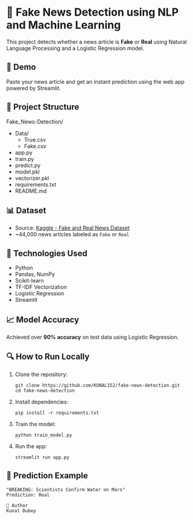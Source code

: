 # 📰 Fake News Detection using NLP and Machine Learning

This project detects whether a news article is **Fake** or **Real** using Natural Language Processing and a Logistic Regression model.

## 🚀 Demo

Paste your news article and get an instant prediction using the web app powered by Streamlit.

## 📂 Project Structure

Fake_News-Detection/
- Data/
    - True.csv
    - Fake.csv
- app.py
- train.py
- predict.py
- model.pkl
- vectorizer.pkl
- requirements.txt
- README.md
  

## 📊 Dataset

- Source: [Kaggle - Fake and Real News Dataset](https://www.kaggle.com/datasets/clmentbisaillon/fake-and-real-news-dataset)
- ~44,000 news articles labeled as `Fake` or `Real`

## 🧠 Technologies Used

- Python
- Pandas, NumPy
- Scikit-learn
- TF-IDF Vectorization
- Logistic Regression
- Streamlit

## 📈 Model Accuracy

Achieved over **90% accuracy** on test data using Logistic Regression.

## 🔍 How to Run Locally

1. Clone the repository:
    ```
    git clone https://github.com/KUNAL152/fake-news-detection.git
    cd fake-news-detection
    ```

2. Install dependencies:
    ```
    pip install -r requirements.txt
    ```

3. Train the model:
    ```
    python train_model.py
    ```

4. Run the app:
    ```
    streamlit run app.py
    ```

## 🤖 Prediction Example

```text
"BREAKING: Scientists Confirm Water on Mars"
Prediction: Real

👤 Author
Kunal Dubey
